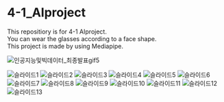 # 4-1_AIproject
This repositiory is for 4-1 AIproject. <br>
You can wear the glasses according to a face shape.<br> 
This project is made by using Mediapipe.<br>


![인공지능및빅데이터_최종발표gif5](https://github.com/everydayday/4-1_AIproject/assets/96685431/9a22cc59-c0d1-45a5-9178-98f445237b2a)



![슬라이드1](https://github.com/everydayday/4-1_AIproject/assets/96685431/ae7a3d79-f250-40af-b98a-b1fb852c31ad)
![슬라이드2](https://github.com/everydayday/4-1_AIproject/assets/96685431/dd93c5d9-442f-4a9f-9870-927384a91fec)
![슬라이드3](https://github.com/everydayday/4-1_AIproject/assets/96685431/3948aed1-7ab3-48c5-9f20-554babb12692)
![슬라이드4](https://github.com/everydayday/4-1_AIproject/assets/96685431/6d549a01-1858-4ec2-89ff-7765a732721f)
![슬라이드5](https://github.com/everydayday/4-1_AIproject/assets/96685431/2057172e-6888-4929-9634-b1b9c0b515d7)
![슬라이드6](https://github.com/everydayday/4-1_AIproject/assets/96685431/bb5a7963-e496-4cdc-b6e4-e99c6feabd39)
![슬라이드7](https://github.com/everydayday/4-1_AIproject/assets/96685431/a93143d7-7271-4636-a9f7-c8e64f6cf9f8)
![슬라이드8](https://github.com/everydayday/4-1_AIproject/assets/96685431/40ec8ee6-f9cf-4e98-b33b-54c298a2b2cd)
![슬라이드9](https://github.com/everydayday/4-1_AIproject/assets/96685431/c21ca411-0173-4248-b6bf-400b51d53c4c)
![슬라이드10](https://github.com/everydayday/4-1_AIproject/assets/96685431/bb443683-4730-4f90-8499-f6f177879bfa)
![슬라이드11](https://github.com/everydayday/4-1_AIproject/assets/96685431/8024e979-9ea2-4fc8-8aa2-ffdfb7fb4282)
![슬라이드12](https://github.com/everydayday/4-1_AIproject/assets/96685431/c1b46f0d-29e5-49cf-bd32-0cc895d2c87e)
![슬라이드13](https://github.com/everydayday/4-1_AIproject/assets/96685431/59772cf7-1a5c-4161-bf34-c48cfbcfd8cc)













